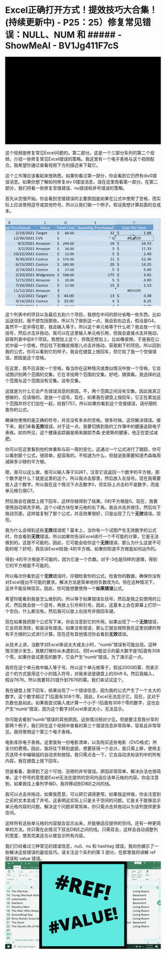 # Excel正确打开方式！提效技巧大合集！(持续更新中) - P25：25）修复常见错误：NULL、NUM 和 ##### - ShowMeAI - BV1Jg411F7cS

![](img/f281ca6b5e382dc30865e6776ee9bd66_0.png)

这个视频是修复常见Excel问题的。第二部分。这是一个三部分系列的第二个视频，介绍一些修复常见Excel错误的策略。我这里有一个电子表格与这个视频配合。我希望你通过查看视频下方的描述来下载它。

这个工作簿应该看起来很熟悉。如果你看过第一部分，你会看到它仍然有div0错误消息。如果你想了解如何修复div 0错误消息，请在这里观看第一部分。在第二部分，我们将看一些修复空值错误、nu错误和井号错误的策略。

首先从空值开始。你会看到空值错误的主要原因是如果在公式中使用了空格，而实际上应该使用逗号或其他符号。所以让我们做一个例子。假设我想计算前面的总成本。

![](img/f281ca6b5e382dc30865e6776ee9bd66_2.png)

这个列表中的项目以及最后五到六个项目，我想在中间的部分省略一些东西，比如运送信封。我不想包括那些。所以为了做到这一点，我会到右边去，假设是G4，虽然不一定非得在那，我会输入等于。所以这个单元格等于什么呢？我会放一个左括号，然后点击并拖动。我可以在这里输入单元格引用，但我会直接点击并拖动，获取列表中前8个项目。我想加上这个，但我还想加上，比如橡皮擦。于是我在公式中留一个空格，然后往下到橡皮擦那儿点击并拖动，获取剩下的项目。所以回到我的公式，你可以看到它的样子。我会在键盘上按回车，但它给了我一个空值错误。原因是这个空格。

在这里，我不应该放一个空格。每当你在这种情况或类似情况中放一个空格，它会试图识别两个范围的交集。它在寻找两个范围的交集。好吧，猜猜看。我选择的这个范围与这个范围没有交集。没有交集。

这就是为什么它会产生错误消息的原因。不，两个范围之间没有交集。因此我真正想做的，应该做的，是放一个逗号。现在，如果我在键盘上按回车，它正在累加这个范围并将它们加在一起，给我1757。所以如果你看到这个空值错误，请仔细检查你的公式。

确保你使用的是正确的符号，并且没有多余的空格。很多时候，这将解决错误。接下来，我们来看**无效**错误。对于这一点，我要切换到我的工作簿中的健康追踪电子表格。如你所见，这个健康追踪器是用来跟踪杰森·史密斯的健康，他正在尝试减肥。

你可以在这里看到他的体重和与前一周的变化，这通过一个公式进行了跟踪，你可以看到那个公式。很简单，挺容易的。不知道为什么，但就说我需要知道杰森每周减掉多少磅的平方根。

嗯，我可以这么做，我可以输入等于SQRT，注意它说返回一个数字的平方根，那个数字是什么？就是这里的这个。所以我点击那里，然后放入左括号。现在我需要放入这个数字。所以我在这个情况下点击数字0，但实际上点击的不是数字，而是单元格引用C7。

然后我会在键盘上按下回车，这样你就得到了结果。0的平方根是0。现在，我要使用自动填充手柄，这个小绿方块在单元格的右下角。我会点击并按住，然后向下拖动页面，这样就复制了那个公式，并且效果很好，只是出现了几个**无效**错误。现在。

我为什么会得到这些**无效**错误呢？基本上，当你有一个试图产生无效数字的公式时，你会看到**无效**错误。所以如果你告诉Excel进行一个不可能的计算，它是无法做到的。这是不可能的。因此，它可能会给你这个**无效**错误。那么为什么这是不可能的呢？好吧，我告诉Excel给我-4的平方根。如果你知道平方根是如何运作的。

得到-4的平方根是不可能的，因为它是一个负数。对于-3也是同样的道理，得到它的平方根是不可能的。

所以每次你看到这个**无效**错误时，仔细检查你的公式。检查你的数据，确保你没有对Excel提出不可能的要求。解决方法是简单地将负数改为0。但在这种情况下，这并不能反映现实。因此，你可能想要使用一个**如果错误**公式。

希望你能看到我是怎么做到的。所以等于如果错误左括号，然后是我之前使用的公式，然后我会放一个逗号，再放上引号和引号。因此，这基本上会在屏幕上打印一个空白。什么都没有。然后我可以放上右括号并按回车键。

现在如果我把那个公式写下来，你会注意到它的作用。如果出现了一个**无效**错误，它会将其清除，假装没有错误。如果没有错误，那么它就会按照我在这里创建的带有平方根的公式进行计算。现在还有其他情况你会看到**无效**错误。

从技术上讲，当数字对Excel来说太大或太小时，“numb”错误有可能出现。这种情况很少发生，我敢打赌你从未遇到过。但Excel能显示的最大数字是1后面有308个零。如果你尝试更高的数字，它会产生“numb”错误。为了演示这一点。

我将在这个单元格中输入等于号。所以这个单元格等于。假设2000的幂，而表示这个的方式是用这个小的插入符号，对我来说是键盘上的Shift 6。然后我输入，假设7676。所以我要将20提升到7676的幂。我们来试试这个。

我在键盘上按下回车，结果出现了一个错误信息，因为我的公式产生了一个太大的数字。这个数字超过了1后面有308个零。因此，Excel无法显示它。现在，这对于负数也是如此。如果我尝试输入或计算一个小于-1后面有308个零的数字，这也会产生“numb”错误，因为这个数字对Excel来说太小，无法显示。

你可能会看到“numb”错误的其他原因，这些情况相对少见。但是要注意我分享的那两个例子。我们将在这个视频中查看的第三个错误信息非常简单，容易且非常常见。我将使用这个第三个电子表格。

电影库存电子表格。这里我有一份电影清单，以及购买这些电影（DVD格式）所支付的费用。因此，我将往下移到底部，想要获得一个总计。我只需上移，使用主页选项卡中编辑组的自动求和按钮。我只需点击一下，它会自动求和该列中的所有内容。我在键盘上按下回车。

但是看看，我得到了这个可怕、丑陋的井号错误。原因非常简单，解决办法也很简单。这个符号的意思是Excel无法在提供的空间内适应该单元格的内容。你会注意到，如果我往上看列字母D，我将移动到D和E之间的线。

我可以点击并拖动，如果我愿意，可以把它调得更窄。如果我这样做，你会注意到之前的文本变成了井号。这表明这实际上只是关于空间的问题。它是关于能够显示单元格内容的问题。解决这个问题非常简单。你只需点击并拖动以为该列提供更多空间。

这样所有这些单元格的内容就会显示出来，并能够适应提供的空间。还有一种更简单的方法。你只需在此情况下双击D和E之间的线。只需双击，这样会自动调整列的宽度，使其完美适合以便显示所有内容。

我们已经看过三种常见的错误信息，null、nu 和 hashtag 错误。我向你展示了一些解决这些错误的最佳技巧。请关注这个系列的第 3 部分，在那里我将讲解 ref 错误和 value 错误。![](img/f281ca6b5e382dc30865e6776ee9bd66_4.png)

